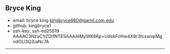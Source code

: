## Bryce King

* email: bryce king kingbryce660@gamil.com.edu
* github: kingbryce1
* ssh-key: ssh-ed25519 AAAAC3NzaC1lZDI1NTE5AAAAIMyWK66p+UdskFoHw4X9r3fcswvpMgndOLl3Q3/aNc7A 

---
